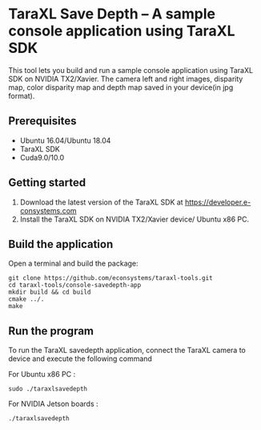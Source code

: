 # TaraXL Save Depth – A sample console application using TaraXL SDK

This tool lets you build and run a sample console application using TaraXL SDK on NVIDIA TX2/Xavier. The camera left and right images, disparity map, color disparity map and depth map saved in your device(in jpg format).

## Prerequisites

- Ubuntu 16.04/Ubuntu 18.04
- TaraXL SDK
- Cuda9.0/10.0

## Getting started

1. Download the latest version of the TaraXL SDK at https://developer.e-consystems.com
2. Install the TaraXL SDK on NVIDIA TX2/Xavier device/ Ubuntu x86 PC.

## Build the application

Open a terminal and build the package:

    git clone https://github.com/econsystems/taraxl-tools.git
    cd taraxl-tools/console-savedepth-app
    mkdir build && cd build
    cmake ../.
    make

## Run the program

To run the TaraXL savedepth application, connect the TaraXL camera to device and execute the following command

For Ubuntu x86 PC : 

    sudo ./taraxlsavedepth
For NVIDIA Jetson boards : 

    ./taraxlsavedepth
